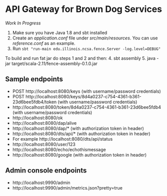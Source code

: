 API Gateway for Brown Dog Services
==================================

*Work In Progress*

1. Make sure you have Java 1.8 and sbt installed
2. Create an *application.conf* file under *src/main/resources*. You can use *reference.conf* as an example.
3. Run `sbt "run-main edu.illinois.ncsa.fence.Server -log.level=DEBUG"`

To build and run fat jar do steps 1 and 2 and then:
4. sbt assembly
5. java -jar target/scala-2.11/fence-assembly-0.1.0.jar

Sample endpoints
----------------
- POST http://localhost:8080/keys (with username/password credentials)
- POST http://localhost:8080/keys/8d4a0237-c754-4361-b361-23d6bee5fdb4/token (with username/password credentials)
- http://localhost:8080/token/8d4a0237-c754-4361-b361-23d6bee5fdb4 (with username/password credentials)
- http://localhost:8080/ok
- http://localhost:8080/dap/alive
- http://localhost:8080/dap/* (with authorization token in header)
- http://localhost:8080/dts/api/* (with authorization token in header)
- For example http://localhost:8080/dts/api/status
- http://localhost:8080/user/123
- http://localhost:8080/echo/echothismessage
- http://localhost:8080/google (with authorization token in header)

Admin console endpoints
-----------------------
- http://localhost:9990/admin
- http://localhost:9990/admin/metrics.json?pretty=true


